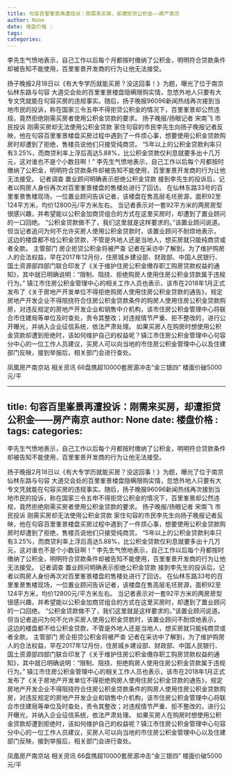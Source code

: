```yaml
---
title: 句容百里峯景再遭投诉：刚需来买房，却遭拒贷公积金——房产南京
author: None
date: 楼盘价格 : 
tags: 
categories: 
---
```

李先生气愤地表示，自己工作以后每个月都按时缴纳了公积金，明明符合贷款条件却被告知不能使用，百里峯景开发商的行为让他无法接受。
<!-- more -->
扬子晚报2月18日以《有大专学历就能买房？没这回事！》为题，曝光了位于南京仙林东路与句容
大道交会处的百里峯景楼盘隐瞒限购实情，忽悠外地人只要有大专文凭就能在句容买房的违规事实。随后，扬子晚报96096新闻热线再次接到当地市民的投诉，称在国家三令五申不得拒贷公积金的情况下，百里峯景却公然违规，竟然拒绝刚需买房者使用公积金贷款的要求。
扬子晚报/扬眼记者 宋南飞
市民投诉 刚需买房却无法使用公积金贷款
家住句容的市民李先生向扬子晚报记者反映，他在句容百里峯景楼盘买房过程中遇到了一件烦心事，想要使用公积金贷款购房时却遭到了拒绝，售楼员说他们只接受纯商贷。
“5年以上的公积金贷款利率只有3.25%，而商贷利率上浮后高达5.88%，比公积金贷款仅利息就要多出十几万元，这对谁也不是个小数目啊！”
李先生气愤地表示，自己工作以后每个月都按时缴纳了公积金，明明符合贷款条件却被告知不能使用，百里峯景开发商的行为让他无法接受。
记者调查
置业顾问明确表示拒绝公积金贷款
接到李先生的投诉后，记者以购房人身份再次对百里峯景楼盘的售楼处进行了回访。
在仙林东路33号的百里峯景售楼现场，一位置业顾问告诉记者，该楼盘在售高层毛坯房源，面积92至124平方米，均价12800元/平方米左右。
当记者表示对一套92平方米的两房房型很感兴趣，并希望能以公积金加商贷组合的方式在这里买房时，却遭到了置业顾问的一口回绝。
“公积金贷款做不了，我们这里就是这样要求的。”该置业顾问说道。但当记者追问为何不允许买房人使用公积金贷款时，该置业顾问不耐烦地表示，
这边的楼盘都不给公积金贷款，不管是外地人还是当地人，想买房就只能纯商贷或者全款。
主管部门
房企拒贷公积金将被严查
记者在采访中了解到，为了维护购房人的合法权益，早在2017年12月份，住房城乡建设部、财政部、中国人民银行、国土资源部四部门联合印发了《关于维护住房公积金缴存职工购房贷款权益的通知》，其中就已明确说明：“限制、阻挠、拒绝购房人使用住房公积金贷款属于违规行为。”
镇江市住房公积金管理中心的相关工作人员也表示，该市在2018年1月正式发布了《关于房地产开发单位不得拒绝购房人使用住房公积金贷款的通告》，规定房地产开发企业不得阻挠符合住房公积金贷款条件的购房人使用住房公积金贷款购房，对违反规定的房地产开发企业和销售中介机构，该市住房公积金管理中心将联合市住建局等单位及时查处，责令其整改；对违规情节严重、拒不整改的，进行公开曝光，并纳入企业征信系统，依法严肃处理。
如果买房人在购房时想使用公积金贷款却遭到拒绝时，该如何维护自己的权益呢？镇江市住房公积金管理中心句容分中心的一位工作人员建议，买房人可以向当地的市住房公积金管理中心以及住建部门反映，接到举报后，相关部门会进行查处。
                        
                        
                        
                        
                                        
                    
                    
                
                    
                    
                    
                
                    
                
凤凰房产南京站
相关资讯
66盘携超10000套房源冲击“金三银四”
楼面价破5000元/平
	                        
	                    
	                        
	                    
---
title: 句容百里峯景再遭投诉：刚需来买房，却遭拒贷公积金——房产南京
author: None
date: 楼盘价格 : 
tags: 
categories: 
---
李先生气愤地表示，自己工作以后每个月都按时缴纳了公积金，明明符合贷款条件却被告知不能使用，百里峯景开发商的行为让他无法接受。
<!-- more -->
扬子晚报2月18日以《有大专学历就能买房？没这回事！》为题，曝光了位于南京仙林东路与句容
大道交会处的百里峯景楼盘隐瞒限购实情，忽悠外地人只要有大专文凭就能在句容买房的违规事实。随后，扬子晚报96096新闻热线再次接到当地市民的投诉，称在国家三令五申不得拒贷公积金的情况下，百里峯景却公然违规，竟然拒绝刚需买房者使用公积金贷款的要求。
扬子晚报/扬眼记者 宋南飞
市民投诉 刚需买房却无法使用公积金贷款
家住句容的市民李先生向扬子晚报记者反映，他在句容百里峯景楼盘买房过程中遇到了一件烦心事，想要使用公积金贷款购房时却遭到了拒绝，售楼员说他们只接受纯商贷。
“5年以上的公积金贷款利率只有3.25%，而商贷利率上浮后高达5.88%，比公积金贷款仅利息就要多出十几万元，这对谁也不是个小数目啊！”
李先生气愤地表示，自己工作以后每个月都按时缴纳了公积金，明明符合贷款条件却被告知不能使用，百里峯景开发商的行为让他无法接受。
记者调查
置业顾问明确表示拒绝公积金贷款
接到李先生的投诉后，记者以购房人身份再次对百里峯景楼盘的售楼处进行了回访。
在仙林东路33号的百里峯景售楼现场，一位置业顾问告诉记者，该楼盘在售高层毛坯房源，面积92至124平方米，均价12800元/平方米左右。
当记者表示对一套92平方米的两房房型很感兴趣，并希望能以公积金加商贷组合的方式在这里买房时，却遭到了置业顾问的一口回绝。
“公积金贷款做不了，我们这里就是这样要求的。”该置业顾问说道。但当记者追问为何不允许买房人使用公积金贷款时，该置业顾问不耐烦地表示，
这边的楼盘都不给公积金贷款，不管是外地人还是当地人，想买房就只能纯商贷或者全款。
主管部门
房企拒贷公积金将被严查
记者在采访中了解到，为了维护购房人的合法权益，早在2017年12月份，住房城乡建设部、财政部、中国人民银行、国土资源部四部门联合印发了《关于维护住房公积金缴存职工购房贷款权益的通知》，其中就已明确说明：“限制、阻挠、拒绝购房人使用住房公积金贷款属于违规行为。”
镇江市住房公积金管理中心的相关工作人员也表示，该市在2018年1月正式发布了《关于房地产开发单位不得拒绝购房人使用住房公积金贷款的通告》，规定房地产开发企业不得阻挠符合住房公积金贷款条件的购房人使用住房公积金贷款购房，对违反规定的房地产开发企业和销售中介机构，该市住房公积金管理中心将联合市住建局等单位及时查处，责令其整改；对违规情节严重、拒不整改的，进行公开曝光，并纳入企业征信系统，依法严肃处理。
如果买房人在购房时想使用公积金贷款却遭到拒绝时，该如何维护自己的权益呢？镇江市住房公积金管理中心句容分中心的一位工作人员建议，买房人可以向当地的市住房公积金管理中心以及住建部门反映，接到举报后，相关部门会进行查处。
                        
                        
                        
                        
                                        
                    
                    
                
                    
                    
                    
                
                    
                
凤凰房产南京站
相关资讯
66盘携超10000套房源冲击“金三银四”
楼面价破5000元/平
	                        
	                    
	                        
	                    
